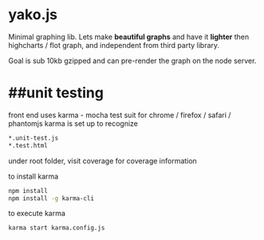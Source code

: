 yako.js
======

Minimal graphing lib. Lets make <b>beautiful graphs</b> and have it <b>lighter</b> then highcharts / flot graph, and independent from third party library.

Goal is sub 10kb gzipped and can pre-render the graph on the node server.


##unit testing
=======
front end uses karma - mocha test suit for chrome / firefox / safari / phantomjs
karma is set up to recognize

```bash
*.unit-test.js
*.test.html
```
under root folder, visit coverage for coverage information

to install karma

```bash
npm install
npm install -g karma-cli
```

to execute karma

```bash
karma start karma.config.js
```

